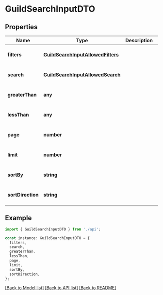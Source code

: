 # GuildSearchInputDTO

## Properties

| Name              | Type                                                                    | Description | Notes                             |
| ----------------- | ----------------------------------------------------------------------- | ----------- | --------------------------------- |
| **filters**       | [**GuildSearchInputAllowedFilters**](GuildSearchInputAllowedFilters.md) |             | [optional] [default to undefined] |
| **search**        | [**GuildSearchInputAllowedSearch**](GuildSearchInputAllowedSearch.md)   |             | [optional] [default to undefined] |
| **greaterThan**   | **any**                                                                 |             | [optional] [default to undefined] |
| **lessThan**      | **any**                                                                 |             | [optional] [default to undefined] |
| **page**          | **number**                                                              |             | [optional] [default to undefined] |
| **limit**         | **number**                                                              |             | [optional] [default to undefined] |
| **sortBy**        | **string**                                                              |             | [optional] [default to undefined] |
| **sortDirection** | **string**                                                              |             | [optional] [default to undefined] |

## Example

```typescript
import { GuildSearchInputDTO } from './api';

const instance: GuildSearchInputDTO = {
  filters,
  search,
  greaterThan,
  lessThan,
  page,
  limit,
  sortBy,
  sortDirection,
};
```

[[Back to Model list]](../README.md#documentation-for-models) [[Back to API list]](../README.md#documentation-for-api-endpoints) [[Back to README]](../README.md)
